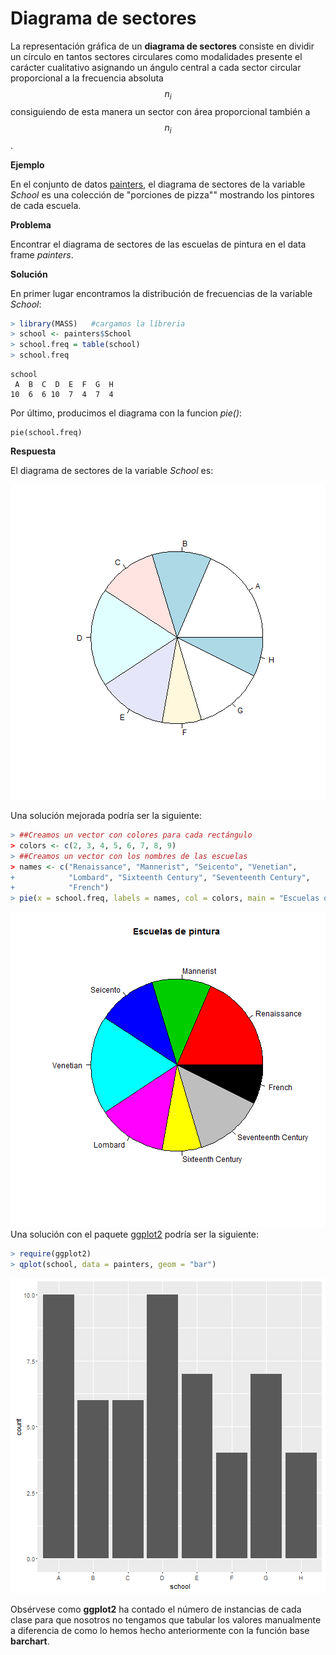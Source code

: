
# Diagrama de sectores

La representación gráfica de un __diagrama de sectores__ consiste en dividir un círculo en tantos sectores circulares como modalidades presente el carácter cualitativo asignando un ángulo central a cada sector circular proporcional a la frecuencia absoluta $$n_{i}$$ consiguiendo de esta manera un sector con área proporcional también a $$n_{i}$$.

__Ejemplo__

En el conjunto de datos [painters](https://rsanchezs.gitbooks.io/statsr/content/chapter1/index.html), el diagrama de sectores de la variable _School_ es una colección de "porciones de pizza"" mostrando los pintores de cada escuela.

__Problema__

Encontrar el diagrama de sectores de las escuelas de pintura en el data frame _painters_.


__Solución__

En primer lugar encontramos la distribución de frecuencias de la variable _School_:


```r
> library(MASS)   #cargamos la líbreria
> school <- painters$School
> school.freq = table(school)
> school.freq
```

```
school
 A  B  C  D  E  F  G  H 
10  6  6 10  7  4  7  4 
```
Por último, producimos el diagrama con la funcion _pie()_:

```
pie(school.freq)

```
__Respuesta__

El diagrama de sectores de la variable _School_ es:

![plot of chunk school.freq.piechart](figure/school.freq.piechart-1.png)

Una solución mejorada podría ser la siguiente:


```r
> ##Creamos un vector con colores para cada rectángulo
> colors <- c(2, 3, 4, 5, 6, 7, 8, 9)
> ##Creamos un vector con los nombres de las escuelas
> names <- c("Renaissance", "Mannerist", "Seicento", "Venetian", 
+            "Lombard", "Sixteenth Century", "Seventeenth Century", 
+            "French")
> pie(x = school.freq, labels = names, col = colors, main = "Escuelas de pintura")
```

![plot of chunk school.freq.piechart.better](figure/school.freq.piechart.better-1.png)
Una solución con el paquete [ggplot2](http://ggplot2.org/) podría ser la siguiente:


```r
> require(ggplot2)
> qplot(school, data = painters, geom = "bar")
```

![plot of chunk barchart.ggplot2](figure/barchart.ggplot2-1.png)

Obsérvese como __ggplot2__ ha contado el número de instancias de cada clase para que nosotros no tengamos que tabular los valores manualmente a diferencia de como lo hemos hecho anteriormente con la función base __barchart__. 





